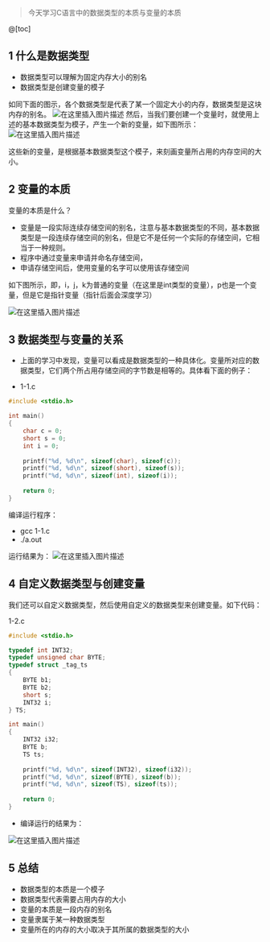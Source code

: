 > 今天学习C语言中的数据类型的本质与变量的本质

 @[toc]
##  1 什么是数据类型

- 数据类型可以理解为固定内存大小的别名
- 数据类型是创建变量的模子

如同下面的图示，各个数据类型是代表了某一个固定大小的内存，数据类型是这块内存的别名。
![在这里插入图片描述](https://img-blog.csdnimg.cn/20190126235007269.png?x-oss-process=image/watermark,type_ZmFuZ3poZW5naGVpdGk,shadow_10,text_aHR0cHM6Ly9ibG9nLmNzZG4ubmV0L3FxXzM3Mzc1NDI3,size_16,color_FFFFFF,t_70#pic_center)
然后，当我们要创建一个变量时，就使用上述的基本数据类型为模子，产生一个新的变量，如下图所示：
![在这里插入图片描述](https://img-blog.csdnimg.cn/2019012623512641.png?x-oss-process=image/watermark,type_ZmFuZ3poZW5naGVpdGk,shadow_10,text_aHR0cHM6Ly9ibG9nLmNzZG4ubmV0L3FxXzM3Mzc1NDI3,size_16,color_FFFFFF,t_70#pic_center)

这些新的变量，是根据基本数据类型这个模子，来刻画变量所占用的内存空间的大小。

## 2 变量的本质

变量的本质是什么？

- 变量是一段实际连续存储空间的别名，注意与基本数据类型的不同，基本数据类型是一段连续存储空间的别名，但是它不是任何一个实际的存储空间，它相当于一种规则。
- 程序中通过变量来申请并命名存储空间，
- 申请存储空间后，使用变量的名字可以使用该存储空间

如下图所示，即，i，j，k为普通的变量（在这里是int类型的变量），p也是一个变量，但是它是指针变量（指针后面会深度学习）

![在这里插入图片描述](https://img-blog.csdnimg.cn/20190126235150426.png?x-oss-process=image/watermark,type_ZmFuZ3poZW5naGVpdGk,shadow_10,text_aHR0cHM6Ly9ibG9nLmNzZG4ubmV0L3FxXzM3Mzc1NDI3,size_16,color_FFFFFF,t_70#pic_center)

## 3 数据类型与变量的关系

- 上面的学习中发现，变量可以看成是数据类型的一种具体化。变量所对应的数据类型，它们两个所占用存储空间的字节数是相等的。具体看下面的例子：

- 1-1.c
```c
#include <stdio.h>

int main()
{
    char c = 0;
    short s = 0;
    int i = 0;
    
    printf("%d, %d\n", sizeof(char), sizeof(c));
    printf("%d, %d\n", sizeof(short), sizeof(s));
    printf("%d, %d\n", sizeof(int), sizeof(i));
    
    return 0;
}
```
编译运行程序：
- gcc 1-1.c
- ./a.out

运行结果为：
![在这里插入图片描述](https://img-blog.csdnimg.cn/20190126235224989.png#pic_center)


## 4 自定义数据类型与创建变量

我们还可以自定义数据类型，然后使用自定义的数据类型来创建变量。如下代码：

1-2.c
```c
#include <stdio.h>

typedef int INT32;
typedef unsigned char BYTE;
typedef struct _tag_ts
{
    BYTE b1;
    BYTE b2;
    short s;
    INT32 i;
} TS;

int main()
{
    INT32 i32;
    BYTE b;
    TS ts;
    
    printf("%d, %d\n", sizeof(INT32), sizeof(i32));
    printf("%d, %d\n", sizeof(BYTE), sizeof(b));
    printf("%d, %d\n", sizeof(TS), sizeof(ts));
    
    return 0;
}
```
- 编译运行的结果为：

![在这里插入图片描述](https://img-blog.csdnimg.cn/20190126235252988.png#pic_center)


## 5 总结

- 数据类型的本质是一个模子
- 数据类型代表需要占用内存的大小
- 变量的本质是一段内存的别名
- 变量隶属于某一种数据类型
- 变量所在的内存的大小取决于其所属的数据类型的大小